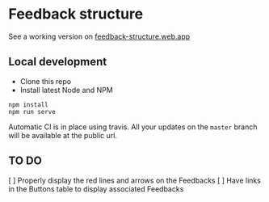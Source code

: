 # Feedback structure

See a working version on [feedback-structure.web.app](https://feedback-structure.web.app)

## Local development

* Clone this repo
* Install latest Node and NPM

```
npm install
npm run serve
```

Automatic CI is in place using travis. All your updates on the `master` branch will be available at the public url.


## TO DO

[ ] Properly display the red lines and arrows on the Feedbacks
[ ] Have links in the Buttons table to display associated Feedbacks
